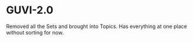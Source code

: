 # GUVI-2.0
Removed all the Sets and brought into Topics. Has everything at one place without sorting for now.
